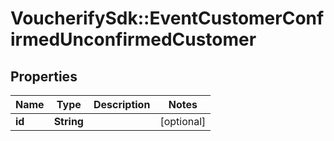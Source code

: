 # VoucherifySdk::EventCustomerConfirmedUnconfirmedCustomer

## Properties

| Name | Type | Description | Notes |
| ---- | ---- | ----------- | ----- |
| **id** | **String** |  | [optional] |

